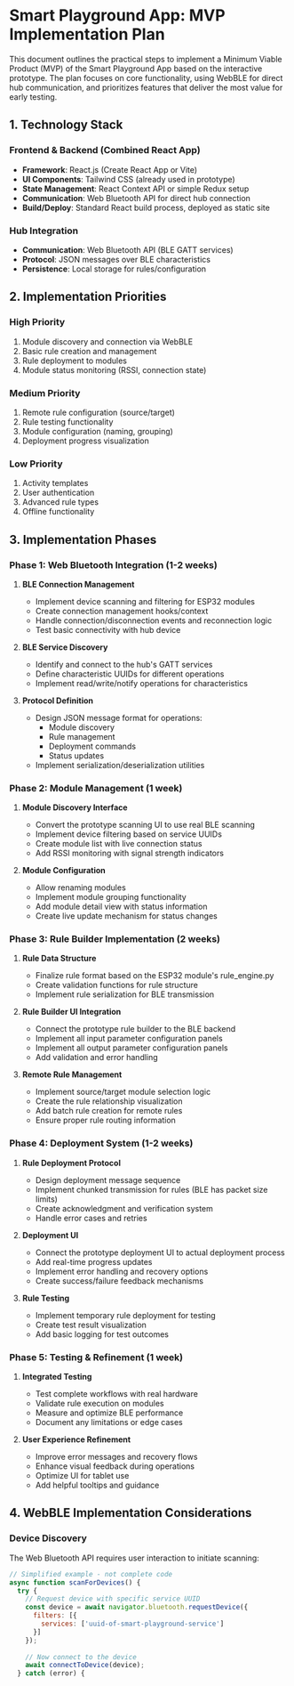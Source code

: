 # Smart Playground App: MVP Implementation Plan

This document outlines the practical steps to implement a Minimum Viable Product (MVP) of the Smart Playground App based on the interactive prototype. The plan focuses on core functionality, using WebBLE for direct hub communication, and prioritizes features that deliver the most value for early testing.

## 1. Technology Stack

### Frontend & Backend (Combined React App)
- **Framework**: React.js (Create React App or Vite)
- **UI Components**: Tailwind CSS (already used in prototype)
- **State Management**: React Context API or simple Redux setup
- **Communication**: Web Bluetooth API for direct hub connection
- **Build/Deploy**: Standard React build process, deployed as static site

### Hub Integration
- **Communication**: Web Bluetooth API (BLE GATT services)
- **Protocol**: JSON messages over BLE characteristics
- **Persistence**: Local storage for rules/configuration

## 2. Implementation Priorities

### High Priority
1. Module discovery and connection via WebBLE
2. Basic rule creation and management 
3. Rule deployment to modules
4. Module status monitoring (RSSI, connection state)

### Medium Priority
1. Remote rule configuration (source/target)
2. Rule testing functionality
3. Module configuration (naming, grouping)
4. Deployment progress visualization

### Low Priority
1. Activity templates
2. User authentication
3. Advanced rule types
4. Offline functionality

## 3. Implementation Phases

### Phase 1: Web Bluetooth Integration (1-2 weeks)

1. **BLE Connection Management**
   - Implement device scanning and filtering for ESP32 modules
   - Create connection management hooks/context
   - Handle connection/disconnection events and reconnection logic
   - Test basic connectivity with hub device

2. **BLE Service Discovery**
   - Identify and connect to the hub's GATT services
   - Define characteristic UUIDs for different operations
   - Implement read/write/notify operations for characteristics

3. **Protocol Definition**
   - Design JSON message format for operations:
     - Module discovery
     - Rule management
     - Deployment commands
     - Status updates
   - Implement serialization/deserialization utilities

### Phase 2: Module Management (1 week)

1. **Module Discovery Interface**
   - Convert the prototype scanning UI to use real BLE scanning
   - Implement device filtering based on service UUIDs
   - Create module list with live connection status
   - Add RSSI monitoring with signal strength indicators

2. **Module Configuration**
   - Allow renaming modules
   - Implement module grouping functionality
   - Add module detail view with status information
   - Create live update mechanism for status changes

### Phase 3: Rule Builder Implementation (2 weeks)

1. **Rule Data Structure**
   - Finalize rule format based on the ESP32 module's rule_engine.py
   - Create validation functions for rule structure
   - Implement rule serialization for BLE transmission

2. **Rule Builder UI Integration**
   - Connect the prototype rule builder to the BLE backend
   - Implement all input parameter configuration panels
   - Implement all output parameter configuration panels
   - Add validation and error handling

3. **Remote Rule Management**
   - Implement source/target module selection logic
   - Create the rule relationship visualization
   - Add batch rule creation for remote rules
   - Ensure proper rule routing information

### Phase 4: Deployment System (1-2 weeks)

1. **Rule Deployment Protocol**
   - Design deployment message sequence
   - Implement chunked transmission for rules (BLE has packet size limits)
   - Create acknowledgment and verification system
   - Handle error cases and retries

2. **Deployment UI**
   - Connect the prototype deployment UI to actual deployment process
   - Add real-time progress updates 
   - Implement error handling and recovery options
   - Create success/failure feedback mechanisms

3. **Rule Testing**
   - Implement temporary rule deployment for testing
   - Create test result visualization
   - Add basic logging for test outcomes

### Phase 5: Testing & Refinement (1 week)

1. **Integrated Testing**
   - Test complete workflows with real hardware
   - Validate rule execution on modules
   - Measure and optimize BLE performance
   - Document any limitations or edge cases

2. **User Experience Refinement**
   - Improve error messages and recovery flows
   - Enhance visual feedback during operations
   - Optimize UI for tablet use
   - Add helpful tooltips and guidance

## 4. WebBLE Implementation Considerations

### Device Discovery

The Web Bluetooth API requires user interaction to initiate scanning:

```javascript
// Simplified example - not complete code
async function scanForDevices() {
  try {
    // Request device with specific service UUID
    const device = await navigator.bluetooth.requestDevice({
      filters: [{
        services: ['uuid-of-smart-playground-service']
      }]
    });
    
    // Now connect to the device
    await connectToDevice(device);
  } catch (error) {
    